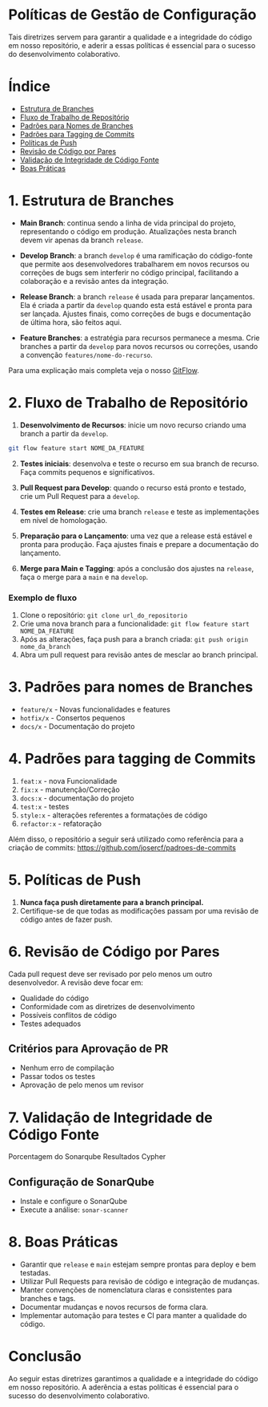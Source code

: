 # Políticas de Gestão de Configuração

Tais diretrizes servem para garantir a qualidade e a integridade do código em nosso repositório, e aderir a essas políticas é essencial para o sucesso do desenvolvimento colaborativo.

# Índice
- [Estrutura de Branches](#1-estrutura-de-branches)
- [Fluxo de Trabalho de Repositório](#2-fluxo-de-trabalho-de-repositório)
- [Padrões para Nomes de Branches](#3-padrões-para-nomes-de-branches)
- [Padrões para Tagging de Commits](#4-padrões-para-tagging-de-commits)
- [Políticas de Push](#5-políticas-de-push)
- [Revisão de Código por Pares](#6-revisão-de-código-por-pares)
- [Validação de Integridade de Código Fonte](#7-validação-de-integridade-de-código-fonte)
- [Boas Práticas](#8-boas-práticas)

#  1. Estrutura de Branches

- **Main Branch**: continua sendo a linha de vida principal do projeto, representando o código em produção. Atualizações nesta branch devem vir apenas da branch `release`.

- **Develop Branch**: a branch `develop` é uma ramificação do código-fonte que permite aos desenvolvedores trabalharem em novos recursos ou correções de bugs sem interferir no código principal, facilitando a colaboração e a revisão antes da integração.

- **Release Branch**: a branch `release` é usada para preparar lançamentos. Ela é criada a partir da `develop` quando esta está estável e pronta para ser lançada. Ajustes finais, como correções de bugs e documentação de última hora, são feitos aqui.

- **Feature Branches**: a estratégia para recursos permanece a mesma. Crie branches a partir da `develop` para novos recursos ou correções, usando a convenção `features/nome-do-recurso`.

Para uma explicação mais completa veja o nosso [GitFlow](https://github.com/Inteli-College/2024-1B-T03-ES10-G03/blob/docs/Gitflow/docs/Gitflow.md).


# 2. Fluxo de Trabalho de Repositório

1. **Desenvolvimento de Recursos**: inicie um novo recurso criando uma branch a partir da `develop`.

```bash
git flow feature start NOME_DA_FEATURE
```
2. **Testes iniciais**: desenvolva e teste o recurso em sua branch de recurso. Faça commits pequenos e significativos.

3. **Pull Request para Develop**: quando o recurso está pronto e testado, crie um Pull Request para a `develop`.

4. **Testes em Release**: crie uma branch `release` e teste as implementações em nível de homologação. 

5. **Preparação para o Lançamento**: uma vez que a release está estável e pronta para produção. Faça ajustes finais e prepare a documentação do lançamento.

6. **Merge para Main e Tagging**: após a conclusão dos ajustes na `release`, faça o merge para a `main` e na `develop`. 

### Exemplo de fluxo
1. Clone o repositório: `git clone url_do_repositorio`
2. Crie uma nova branch para a funcionalidade: `git flow feature start NOME_DA_FEATURE`
3. Após as alterações, faça push para a branch criada: `git push origin nome_da_branch`
4. Abra um pull request para revisão antes de mesclar ao branch principal.

# 3. Padrões para nomes de Branches

- `feature/x` - Novas funcionalidades e features
- `hotfix/x` - Consertos pequenos
- `docs/x` - Documentação do projeto

# 4. Padrões para tagging de Commits

1. `feat:x` - nova Funcionalidade
2. `fix:x` - manutenção/Correção
3. `docs:x` - documentação do projeto
4. `test:x` - testes
5. `style:x` - alterações referentes a formatações de código
6. `refactor:x` - refatoração

Além disso, o repositório a seguir será utilizado como referência para a criação de commits: https://github.com/josercf/padroes-de-commits 

# 5. Políticas de Push
1. **Nunca faça push diretamente para a branch principal.**
2. Certifique-se de que todas as modificações passam por uma revisão de código antes de fazer push.

# 6. Revisão de Código por Pares
Cada pull request deve ser revisado por pelo menos um outro desenvolvedor. A revisão deve focar em:

- Qualidade do código
- Conformidade com as diretrizes de desenvolvimento
- Possíveis conflitos de código
- Testes adequados

## Critérios para Aprovação de PR

- Nenhum erro de compilação
- Passar todos os testes
- Aprovação de pelo menos um revisor

# 7. Validação de Integridade de Código Fonte

Porcentagem do Sonarqube
Resultados Cypher

## Configuração de SonarQube

- Instale e configure o SonarQube
- Execute a análise: `sonar-scanner`

# 8. Boas Práticas

- Garantir que `release` e `main` estejam sempre prontas para deploy e bem testadas.
- Utilizar Pull Requests para revisão de código e integração de mudanças.
- Manter convenções de nomenclatura claras e consistentes para branches e tags.
- Documentar mudanças e novos recursos de forma clara.
- Implementar automação para testes e CI para manter a qualidade do código.

# Conclusão
Ao seguir estas diretrizes garantimos a qualidade e a integridade do código em nosso repositório. A aderência a estas políticas é essencial para o sucesso do desenvolvimento colaborativo.
